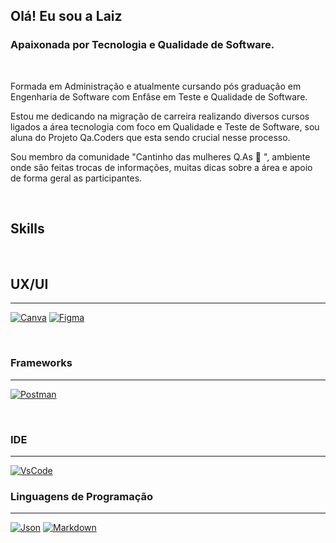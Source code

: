 ## Olá! Eu sou a Laiz
### Apaixonada por Tecnologia e Qualidade de Software.

<br>


Formada em Administração e atualmente cursando pós graduação em Engenharia de Software com Enfâse em Teste e Qualidade de Software.

Estou me dedicando na migração de carreira realizando diversos cursos ligados a área tecnologia com foco em Qualidade e Teste de Software, sou aluna do Projeto Qa.Coders que esta sendo crucial nesse processo.

Sou membro da comunidade "Cantinho das mulheres Q.As 🐞 ", ambiente onde são feitas trocas de informações, muitas dicas sobre a área e apoio de forma geral as participantes.


<br>

## **Skills**

<br>

## UX/UI
---

[![Canva](https://img.shields.io/badge/Canva-%2300C4CC.svg?&style=for-the-badge&logo=Canva&logoColor=white)]()   [![Figma](https://img.shields.io/badge/Figma-F24E1E?style=for-the-badge&logo=figma&logoColor=white0)]()

<br>

### Frameworks
---

[![Postman](https://img.shields.io/badge/Postman-FF6C37?style=for-the-badge&logo=Postman&logoColor=white)]() 

<br>

### IDE
---

[![VsCode](https://img.shields.io/badge/VSCode-0078D4?style=for-the-badge&logo=visual%20studio%20code&logoColor=white)]()

### Linguagens de Programação
---

[![Json](https://img.shields.io/badge/json-5E5C5C?style=for-the-badge&logo=json&logoColor=white)]()   [![Markdown](https://img.shields.io/badge/Markdown-000000?style=for-the-badge&logo=markdown&logoColor=white)]()
